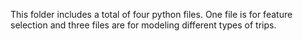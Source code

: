 This folder includes a total of four python files. One file is for feature selection and three files are for modeling different types of trips.
